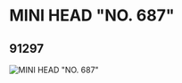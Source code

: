 # MINI HEAD "NO. 687"
## 91297
![MINI HEAD "NO. 687"](https://lc-www-live-s.legocdn.com/media/bricks/5/2/4586870.jpg)